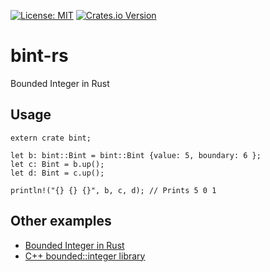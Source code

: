 [![License: MIT](https://img.shields.io/badge/license-MIT-blue?style=flat-square)](LICENSE)
[![Crates.io Version](https://img.shields.io/crates/v/bint.svg)](https://crates.io/crates/bint)

# bint-rs

Bounded Integer in Rust

## Usage

```
extern crate bint;

let b: bint::Bint = bint::Bint {value: 5, boundary: 6 };
let c: Bint = b.up();
let d: Bint = c.up();

println!("{} {} {}", b, c, d); // Prints 5 0 1
```

## Other examples
* [Bounded Integer in Rust](https://github.com/programble/bounded-integer)
* [C++ bounded::integer library](http://doublewise.net/c++/bounded/)
